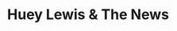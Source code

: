 ---
title: "Huey Lewis & The News"
summary: "Formed: 1978 // Corte Madera, CA, United States Members: Huey Lewis Johnny Colla Bill Gibson John Pierce 1995 - Sean Hopper Stef Burns 2000 - \"The News Brothers\" 1994 - Marvin McFadden Rob Sudduth Former members: Mario Cipollina 1979 - 1995 Chris Hayes 1979 - 2000 Ron Stallings 1994 - 2009"
image: "huey-lewis-the-news.jpg"
apple_music_artist_url: "https://music.apple.com/gb/artist/huey-lewis-the-news/13793427"
---